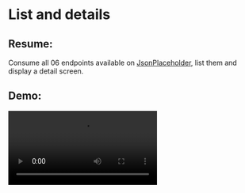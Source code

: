 # List and details

## Resume:

Consume all 06 endpoints available on [JsonPlaceholder](https://jsonplaceholder.typicode.com/), list them and display a detail screen.

## Demo:

![Demo video](demo.mp4)